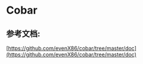 # Cobar

## 参考文档:

[https://github.com/evenX86/cobar/tree/master/doc](https://github.com/evenX86/cobar/tree/master/doc)

